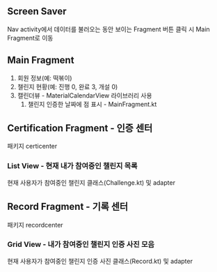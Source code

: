 ## Screen Saver

Nav activity에서 데이터를 불러오는 동안 보이는 Fragment
버튼 클릭 시 Main Fragment로 이동

## Main Fragment

1. 회원 정보(예: 떡볶이)
2. 챌린지 현황(예: 진행 0, 완료 3, 개설 0)
3. 캘린더뷰 - MaterialCalendarView 라이브러리 사용
    1. 챌린지 인증한 날짜에 점 표시 - MainFragment.kt

## Certification Fragment - 인증 센터

패키지 certicenter

### List View - 현재 내가 참여중인 챌린지 목록

현재 사용자가 참여중인 챌린지 클래스(Challenge.kt) 및 adapter

## Record Fragment - 기록 센터

패키지 recordcenter

### Grid View - 내가 참여중인 챌린지 인증 사진 모음

현재 사용자가 참여중인 챌린지 인증 사진 클래스(Record.kt) 및 adapter
